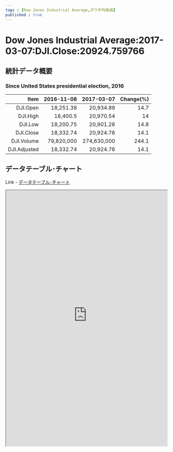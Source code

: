 ```yaml
--- 
tags : [Dow Jones Industrial Average,ダウ平均株価] 
published : true
---
```

# Dow Jones Industrial Average:2017-03-07:DJI.Close:20924.759766
## 統計データ概要

### Since United States presidential election, 2016
	

|         Item| 2016-11-08|  2017-03-07| Change(%)|
|------------:|----------:|-----------:|---------:|
|     DJI.Open|  18,251.38|   20,934.89|      14.7|
|     DJI.High|   18,400.5|   20,970.54|        14|
|      DJI.Low|  18,200.75|   20,901.26|      14.8|
|    DJI.Close|  18,332.74|   20,924.76|      14.1|
|   DJI.Volume| 79,820,000| 274,630,000|     244.1|
| DJI.Adjusted|  18,332.74|   20,924.76|      14.1|

## データテーブル･チャート
Link - [データテーブル･チャート](http://knowledgevault.saecanet.com/charts/am-consulting.co.jp-DOW.html)
<iframe src="http://knowledgevault.saecanet.com/charts/am-consulting.co.jp-DOW.html" width="100%" height="800px"></iframe>